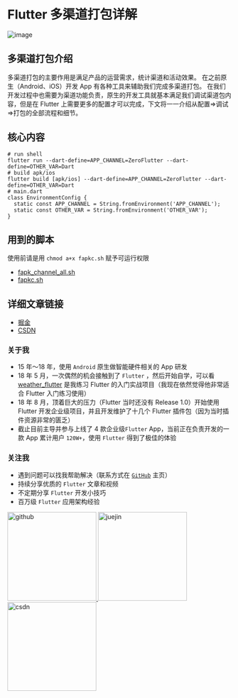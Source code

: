 # Flutter 多渠道打包详解
![image](https://user-images.githubusercontent.com/8764899/114137633-0e7d1580-993f-11eb-9287-55265649d0c1.png)

## 多渠道打包介绍
多渠道打包的主要作用是满足产品的运营需求，统计渠道和活动效果。
在之前原生（Android、iOS）开发 App 有各种工具来辅助我们完成多渠道打包。
在我们开发过程中也需要为渠道功能负责，原生的开发工具就基本满足我们调试渠道包内容，但是在 Flutter 上需要更多的配置才可以完成，下文将一一介绍从配置=>调试=>打包的全部流程和细节。

## 核心内容

```Shell
# run shell
flutter run --dart-define=APP_CHANNEL=ZeroFlutter --dart-define=OTHER_VAR=Dart
# build apk/ios
flutter build [apk/ios] --dart-define=APP_CHANNEL=ZeroFlutter --dart-define=OTHER_VAR=Dart
# main.dart
class EnvironmentConfig {
  static const APP_CHANNEL = String.fromEnvironment('APP_CHANNEL');
  static const OTHER_VAR = String.fromEnvironment('OTHER_VAR');
}
```

## 用到的脚本
使用前请是用 `chmod a+x fapkc.sh` 赋予可运行权限

- [fapk_channel_all.sh](/shell/fapk_channel_all.sh)
- [fapkc.sh](/shell/fapkc.sh)

## 详细文章链接
- [掘金](https://juejin.cn/post/6949901619689586719)
- [CSDN](https://blog.csdn.net/yy1300326388/article/details/115725551)


### 关于我

- 15 年～18 年，使用 `Android` 原生做智能硬件相关的  App 研发
- 18 年 5 月，一次偶然的机会接触到了 `Flutter` ，然后开始自学，可以看 [weather_flutter](https://github.com/yy1300326388/weather_flutter) 是我练习 Flutter 的入门实战项目（我现在依然觉得他非常适合 Flutter 入门练习使用）
- 18 年 8 月，顶着巨大的压力（Flutter 当时还没有 Release 1.0）开始使用 Flutter 开发企业级项目，并且开发维护了十几个 Flutter 插件包（因为当时插件资源非常的匮乏）
- 截止目前主导并参与上线了 4 款企业级`Flutter` App，当前正在负责开发的一款 App 累计用户 `120W+`，使用 `Flutter` 得到了极佳的体验

### 关注我

- 遇到问题可以找我帮助解决（联系方式在 [`GitHub`](https://github.com/yy1300326388) 主页）
- 持续分享优质的 `Flutter` 文章和视频
- 不定期分享 `Flutter` 开发小技巧
- 百万级 `Flutter` 应用架构经验

<p>
  <a href="https://github.com/yy1300326388">
    <img width="200" alt="github" src="https://raw.githubusercontent.com/yy1300326388/yy1300326388/main/images/follow/github_follow.png">
  </a>
  <a href="https://juejin.cn/user/764915820276439">
    <img width="200" alt="juejin" src="https://raw.githubusercontent.com/yy1300326388/yy1300326388/main/images/follow/juejin_follow.png">
  </a>
  <a href="https://space.bilibili.com/1698847208">
    <img width="200" alt="csdn" src="https://raw.githubusercontent.com/yy1300326388/yy1300326388/main/images/follow/bilibili_follow.png">
  </a>
</p>

